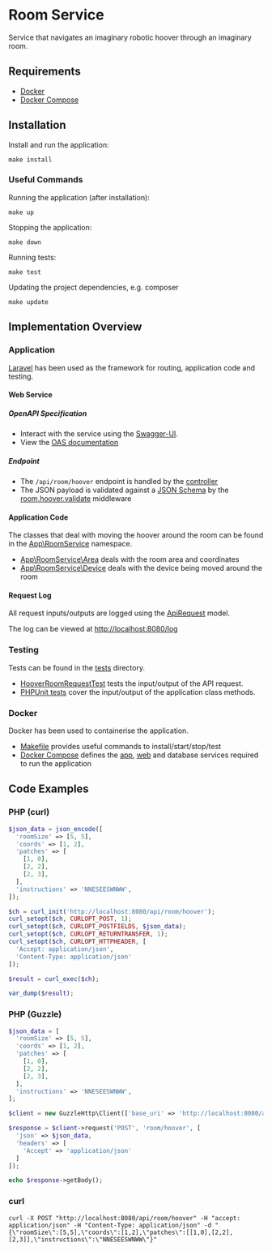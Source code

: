# Room Service

Service that navigates an imaginary robotic hoover through an imaginary room.

Requirements
------------
- [Docker](https://docs.docker.com/)
- [Docker Compose](https://docs.docker.com/compose/)

Installation
-----------------------

Install and run the application:
```
make install
```

### Useful Commands
Running the application (after installation):
```
make up
```

Stopping the application:
```
make down
```

Running tests:
```
make test
```

Updating the project dependencies, e.g. composer
```
make update
```


Implementation Overview
-----------------------

### Application
[Laravel](https://github.com/laravel/laravel) has been used as the framework for routing, application code and testing.

#### Web Service

##### OpenAPI Specification
- Interact with the service using the [Swagger-UI](http://localhost:8080).
- View the [OAS documentation](./public/openapi/roomservice.yml)

##### Endpoint
- The `/api/room/hoover` endpoint is handled by the [controller](./app/Http/Controllers/RoomController.php)
- The JSON payload is validated against a [JSON Schema](./resources/jsonschema/room.hoover.request.json)
  by the [room.hoover.validate](./app/Http/Middleware/RoomHooverRequestValidator.php) middleware

#### Application Code
The classes that deal with moving the hoover around the room can be found in the [App\RoomService](./app/RoomService) namespace.

- [App\RoomService\Area](./app/RoomService/Area) deals with the room area and coordinates
- [App\RoomService\Device](./app/RoomService/Device) deals with the device being moved around the room

#### Request Log
All request inputs/outputs are logged using the [ApiRequest](./app/ApiRequest.php) model.

The log can be viewed at <http://localhost:8080/log>

### Testing
Tests can be found in the [tests](./tests/) directory.

- [HooverRoomRequestTest](./tests/Feature/HooverRoomRequestTest.php) tests the input/output of the API request.
- [PHPUnit tests](./tests/Unit) cover the input/output of the application class methods.

### Docker
Docker has been used to containerise the application.

- [Makefile](./Makefile) provides useful commands to install/start/stop/test
- [Docker Compose](./docker-compose.yml) defines the [app](./app.dockerfile), [web](web.dockerfile) and 
  database services required to run the application 

Code Examples
-------------

### PHP (curl)

```php
$json_data = json_encode([
  'roomSize' => [5, 5],
  'coords' => [1, 2],
  'patches' => [
    [1, 0],
    [2, 2],
    [2, 3],
  ],
  'instructions' => 'NNESEESWNWW',
]);

$ch = curl_init('http://localhost:8080/api/room/hoover');
curl_setopt($ch, CURLOPT_POST, 1);
curl_setopt($ch, CURLOPT_POSTFIELDS, $json_data);
curl_setopt($ch, CURLOPT_RETURNTRANSFER, 1);
curl_setopt($ch, CURLOPT_HTTPHEADER, [
  'Accept: application/json',
  'Content-Type: application/json'
]);

$result = curl_exec($ch);

var_dump($result);
```

### PHP (Guzzle)

```php
$json_data = [
  'roomSize' => [5, 5],
  'coords' => [1, 2],
  'patches' => [
    [1, 0],
    [2, 2],
    [2, 3],
  ],
  'instructions' => 'NNESEESWNWW',
];

$client = new GuzzleHttp\Client(['base_uri' => 'http://localhost:8080/api/']);

$response = $client->request('POST', 'room/hoover', [
  'json' => $json_data,
  'headers' => [
    'Accept' => 'application/json'
  ]
]);

echo $response->getBody();
```

### curl

```
curl -X POST "http://localhost:8080/api/room/hoover" -H "accept: application/json" -H "Content-Type: application/json" -d "{\"roomSize\":[5,5],\"coords\":[1,2],\"patches\":[[1,0],[2,2],[2,3]],\"instructions\":\"NNESEESWNWW\"}"
```
